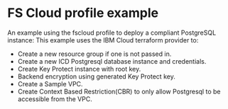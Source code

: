 # FS Cloud profile example

An example using the fscloud profile to deploy a compliant PostgreSQL instance: This example uses the IBM Cloud terraform provider to:

- Create a new resource group if one is not passed in.
- Create a new ICD Postgresql database instance and credentials.
- Create Key Protect instance with root key.
- Backend encryption using generated Key Protect key.
- Create a Sample VPC.
- Create Context Based Restriction(CBR) to only allow Postgresql to be accessible from the VPC.
